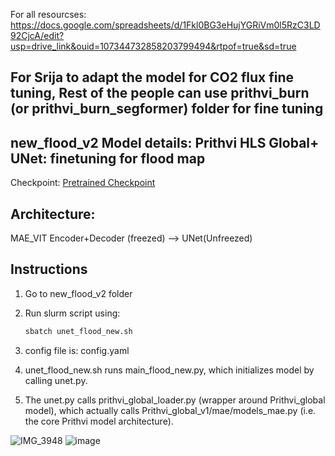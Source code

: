 For all resourcses: https://docs.google.com/spreadsheets/d/1Fkl0BG3eHujYGRiVm0l5RzC3LD92CjcA/edit?usp=drive_link&ouid=107344732858203799494&rtpof=true&sd=true

## For Srija to adapt the model for CO2 flux fine tuning, Rest of the people can use prithvi_burn (or prithvi_burn_segformer) folder for fine tuning

## new_flood_v2 Model details: Prithvi HLS Global+ UNet: finetuning for flood map
<!---- Provide an overview of what is being achieved in this repo ----> 
Checkpoint: [ Pretrained Checkpoint](https://www.nsstc.uah.edu/data/sujit.roy/Prithvi_checkpoints/)

## Architecture:

MAE_VIT Encoder+Decoder (freezed) --> UNet(Unfreezed) 


## Instructions
1. Go to new_flood_v2 folder

2. Run slurm script using:
   ```python
   sbatch unet_flood_new.sh
   ```
3. config file is: config.yaml

4. unet_flood_new.sh runs main_flood_new.py, which initializes model by calling unet.py.

5. The unet.py calls prithvi_global_loader.py (wrapper around Prithvi_global model), which actually calls Prithvi_global_v1/mae/models_mae.py (i.e. the core Prithvi model architecture). 

![IMG_3948](https://github.com/user-attachments/assets/ae5c0b64-31e3-495c-b485-6e4cb9eecb06)
![image](https://github.com/user-attachments/assets/d31c0a58-17f3-44a3-9d24-9347cbc95aac)

